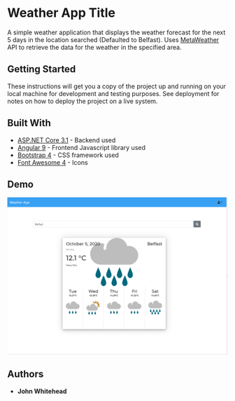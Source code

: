 # Weather App Title

A simple weather application that displays the weather forecast for the next 5 days in the location searched (Defaulted to Belfast). 
Uses [MetaWeather](https://www.metaweather.com/api/) API to retrieve the data for the weather in the specified area.

## Getting Started

These instructions will get you a copy of the project up and running on your local machine for development and testing purposes. See deployment for notes on how to deploy the project on a live system.


## Built With

* [ASP.NET Core 3.1](https://docs.microsoft.com/en-us/aspnet/core/?view=aspnetcore-3.1) - Backend used
* [Angular 9](http://angular.io/) - Frontend Javascript library used
* [Bootstrap 4](https://getbootstrap.com/) - CSS framework used
* [Font Awesome 4](https://fontawesome.com/) - Icons

## Demo

![Demo_Image](https://raw.githubusercontent.com/jj-whitehead/weather-app/master/weatherapp.png)


## Authors

* **John Whitehead** 

